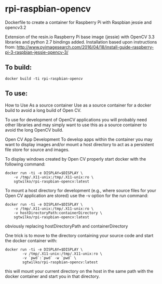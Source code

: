 # rpi-raspbian-opencv



Dockerfile to create a container for Raspberry Pi with Raspbian jessie and opencv3.2

Extension of the resin.io Raspberry Pi base image (jessie) with OpenCV 3.3 libraries and python 2.7 bindings added. Installation based upon instructions from:
http://www.pyimagesearch.com/2016/04/18/install-guide-raspberry-pi-3-raspbian-jessie-opencv-3/

## To build:

    docker build -ti rpi-raspbian-opencv 

## To use:

How to Use
As a source container
Use as a source container for a docker build to avoid a long build of Open CV.

To use for development of OpenCV applications you will probably need other libraries and may simply want to use this as a source container to avoid the long OpenCV build.

Open CV App Development
To develop apps within the container you may want to display images and/or mount a host directory to act as a persistent file store for source and images.

To display windows created by Open CV properly start docker with the following command:

	docker run -ti -e DISPLAY=$DISPLAY \
		-v /tmp/.X11-unix:/tmp/.X11-unix:ro \
		sgtwilko/rpi-raspbian-opencv:latest
To mount a host directory for development (e.g., where source files for your Open CV application are stored) use the -v option for the run command:

	docker run -ti -e DISPLAY=$DISPLAY \
		-v /tmp/.X11-unix:/tmp/.X11-unix:ro \
		-v hostDirectoryPath:containerDirectory \
		sgtwilko/rpi-raspbian-opencv:latest
obviously replacing hostDirectoryPath and containerDirectory

One trick is to move to the directory containing your source code and start the docker container with:

	docker run -ti -e DISPLAY=$DISPLAY \
    		-v /tmp/.X11-unix:/tmp/.X11-unix:ro \
    		-v `pwd`:`pwd` -w `pwd` \
    		sgtwilko/rpi-raspbian-opencv:latest
this will mount your current directory on the host in the same path with the docker container and start you in that directory.
